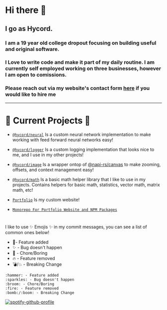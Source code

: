 # Hi there 👋

## I go as Hycord.

### I am a 19 year old college dropout focusing on building useful and original software.
### I Love to write code and make it part of my daily routine. I am currently self employed working on three businesses, however I am open to comissions.
### Please reach out via my website's contact form [here](https://masen.dev/contact) if you would like to hire me

---
# 🔭 Current Projects 🔭


- [`@hycord/neural`](https://npmjs.org/package/@hycord/neural) Is a custom neural network implementation to make working with feed forward neural networks easy!
- [`@hycord/logger`](https://npmjs.org/package/@hycord/logger) Is a custom logging implementation that looks nice to me, and I use in my other projects!
- [`@hycord/image`](https://npmjs.org/package/@hycord/image) Is a wrapper ontop of [@napi-rs/canvas](https://npmjs.org/package/@napi-rs/canvas) to make zooming, offsets, and context management easy!
- [`@hycord/math`](https://npmjs.org/package/@hycord/math) Is a basic math helper library that I like to use in my projects. Contains helpers for basic math, statistics, vector math, matrix math, etc!


- [`Portfolio`](https://masen.dev) Is my custom website!
    
- [`Monorepo For Portfolio Website and NPM Packages`](https://github.com/hycord/monorepo)

#

I like to use ✨ Emojis ✨ in my commit messages,
you can see a list of common ones below!

- 🔨- Feature added
- ✨ - Bug doesn't happen
- 🧹 - Chore/Boring
- 🔥 - Feature removed
- 💣/💥 - Breaking Change

```
:hammer: - Feature added
:sparkles: - Bug doesn't happen
:broom: - Chore/Boring
:fire: - Feature removed
:bomb:/:boom: - Breaking Change
```

[![spotify-github-profile](https://spotify-github-profile.vercel.app/api/view?uid=31y4vizdkb23gag4e47lysodjfoi&cover_image=true&theme=novatorem&bar_color=9ef9ff&bar_color_cover=true)](https://github.com/kittinan/spotify-github-profile)
